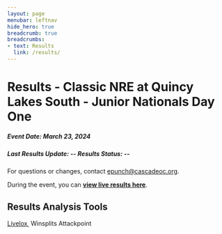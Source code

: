 ```yaml
---
layout: page
menubar: leftnav
hide_hero: true
breadcrumb: true
breadcrumbs:
- text: Results
  link: /results/
---
```


# Results - Classic NRE at Quincy Lakes South - Junior Nationals Day One

##### Event Date: March 23, 2024

##### Last Results Update: -- Results Status: --

For questions or changes, contact <a href="mailto:epunch@cascadeoc.org">epunch@cascadeoc.org</a>.

<div class="notification is-info is-light">
During the event, you can <a href="https://losttimeorienteering.nfshost.com/"><strong>view live results here</strong></a>.
</div>


<!-- <div class="block">
<details open class="message is-primary">
<summary>
  <div class="message-header">
    <p style="margin-bottom:0em;">Thank you to all of our volunteers!</p>
  </div>
</summary>
  <div class="message-body">
  <strong>Event Directors</strong> Michelle Kastner, Ing Uhlin, Chris Cooper
  <strong>Course Designer</strong> Chris Cooper
  <strong>Registrar</strong> Kathy Forgrave
  <strong>Results</strong> Eric Jones
  <strong>Land Permissions</strong> Jennifer Castelluccio
  <strong>Meet Managers and Volunteer Coordinators</strong> Julia Morse, Chris Cooper, Ing Uhlin, Sue Kuestner
  <strong>First Aid & SAR Coordinator</strong> Mike Schuh
  <strong>Control Setting</strong> Chris Cooper, Ing Uhlin, Ethan O'Connor, John Brady, Bob Forgrave
  <strong>Control Pickup</strong> Mike Schuh, Mack Malloch, Ingrid Salmon, Vicki Morrella, John Harbuck, Gavin Wyatt-Mair
  <strong>Parking</strong> Cheri Sibthorp
  <strong>Event Setup</strong> Michelle Kastner, Rolf Kuestner, Chistian Whitmyre
  <strong>Packet Pickup</strong> Sunshine Rupe, Sherri Brady, Renea Zosel, Kevin Mihata
  <strong>Info Tent</strong> Tallie Menzie, Caroline Sandbo
  <strong>Start</strong> Michelle Kastner, Kathy Forgrave, Brett Buchholz, ChengGang Wang, Jen Conley, Jennifer Castelluccio, Christophe Delpine, Anna Zaster, Patrick Kelly, Sasha Bilenko
  <strong>Finish</strong> Eric Jones, Debbie Newell, Bob Forgrave, Tyra Christopherson, Ardis Dull, Adrian Leung
  <strong>Refreshments Lead</strong> Deah Cooper
  <strong>Refreshments</strong> Robin Nordberg
  <strong>Event Teardown</strong> Bruce Christopherson, Brett Aniballi, Stuart Bradshaw
  </div>
</details>
</div>

<article class="message is-info">
  <div class="message-header">
    <p>Related Results</p>
  </div>
  <div class="message-body">
    <p><a href="" target="_blank">Junior Nationals Day Two</a></p>
    <p><a href="" target="_blank">Junior Nationals Two-Day Championship Combined Results</a></p>
  </div>
</article>
-->

## Results Analysis Tools

<div class="block">
<div class="card">
  <footer class="card-footer">
    <a href="https://www.livelox.com/Events/Show/123729" class="card-footer-item" target="_blank">Livelox&nbsp;<i class="fa-solid fa-up-right-from-square"></i></a>
    <span class="card-footer-item">Winsplits</span>
    <!-- <a href="" class="card-footer-item" target="_blank">Winsplits&nbsp;<i class="fa-solid fa-up-right-from-square"></i></a> -->
    <span class="card-footer-item">Attackpoint</span>
    <!-- <a href="" class="card-footer-item" target="_blank">Attackpoint&nbsp;<i class="fa-solid fa-up-right-from-square"></i></a> -->
  </footer>
</div>
</div> 